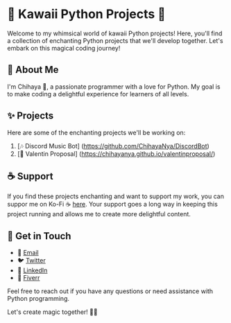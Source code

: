 # 💖 Kawaii Python Projects 💖

Welcome to my whimsical world of kawaii Python projects! Here, you'll find a collection of enchanting Python projects that we'll develop together. Let's embark on this magical coding journey!

## 🌈 About Me

I'm Chihaya 🌸, a passionate programmer with a love for Python. My goal is to make coding a delightful experience for learners of all levels.

## ✨ Projects

Here are some of the enchanting projects we'll be working on:

1. [🎶 Discord Music Bot] (https://github.com/ChihayaNya/DiscordBot)
2. [💓 Valentin Proposal] (https://chihayanya.github.io/valentinproposal/)

## ☕ Support

If you find these projects enchanting and want to support my work, you can suppor me on Ko-Fi ☕ [here](https://ko-fi.com/chihayanya). Your support goes a long way in keeping this project running and allows me to create more delightful content.

## 💌 Get in Touch

- 📧 [Email](mailto:kuroyume-chan@outlook.com)
- 🐦 [Twitter](https://twitter.com/KuroD)
- 💼 [LinkedIn](https://www.linkedin.com/in/paulina-araya/)
- 🐍 [Fiverr](https://es.fiverr.com/s/xXKZ25D)

Feel free to reach out if you have any questions or need assistance with Python programming.
 

Let's create magic together! 🚀🐍
